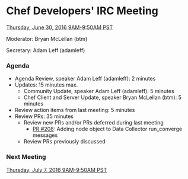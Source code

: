 # Chef Developers' IRC Meeting

[Thursday, June 30, 2016 9AM-9:50AM PST](http://everytimezone.com/#2016-6-30,240,cn3)

Moderator:  Bryan McLellan (btm)

Secretary:  Adam Leff (adamleff)

### Agenda
* Agenda Review, speaker Adam Leff (adamleff): 2 minutes
* Updates: 15 minutes max.
  * Community Update, speaker Adam Leff (adamleff): 5 minutes
  * Chef Client and Server Update, speaker Bryan McLellan (btm): 5 minutes
* Review action items from last meeting: 5 minutes
* Review PRs: 35 minutes
  * Review new PRs and/or PRs deferred during last meeting
    * [PR #208](https://github.com/chef/chef-rfc/pull/208): Adding node object to Data Collector run_converge messages
  * Review PRs previously discussed

### Next Meeting

[Thursday, July 7, 2016 9AM-9:50AM PST](http://everytimezone.com/#2016-7-7,240,cn3)
